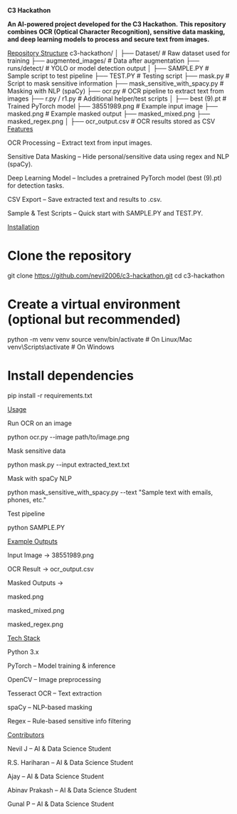 **C3 Hackathon** 

**An AI-powered project developed for the C3 Hackathon.**
**This repository combines OCR (Optical Character Recognition), sensitive data masking, and deep learning models to process and secure text from images.**

<u> Repository Structure</u>
c3-hackathon/
│
├── Dataset/ # Raw dataset used for training
├── augmented_images/ # Data after augmentation
├── runs/detect/ # YOLO or model detection output
│
├── SAMPLE.PY # Sample script to test pipeline
├── TEST.PY # Testing script
├── mask.py # Script to mask sensitive information
├── mask_sensitive_with_spacy.py # Masking with NLP (spaCy)
├── ocr.py # OCR pipeline to extract text from images
├── r.py / r1.py # Additional helper/test scripts
│
├── best (9).pt # Trained PyTorch model
├── 38551989.png # Example input image
├── masked.png # Example masked output
├── masked_mixed.png
├── masked_regex.png
│
├── ocr_output.csv # OCR results stored as CSV
<u> Features</u>

 OCR Processing – Extract text from input images.

 Sensitive Data Masking – Hide personal/sensitive data using regex and NLP (spaCy).

 Deep Learning Model – Includes a pretrained PyTorch model (best (9).pt) for detection tasks.

 CSV Export – Save extracted text and results to .csv.

 Sample & Test Scripts – Quick start with SAMPLE.PY and TEST.PY.

<u> Installation</u>
# Clone the repository
git clone https://github.com/nevil2006/c3-hackathon.git
cd c3-hackathon

# Create a virtual environment (optional but recommended)
python -m venv venv
source venv/bin/activate   # On Linux/Mac
venv\Scripts\activate      # On Windows

# Install dependencies
pip install -r requirements.txt

<u> Usage</u>

Run OCR on an image

python ocr.py --image path/to/image.png


Mask sensitive data

python mask.py --input extracted_text.txt


Mask with spaCy NLP

python mask_sensitive_with_spacy.py --text "Sample text with emails, phones, etc."


Test pipeline

python SAMPLE.PY

<u> Example Outputs</u>

Input Image → 38551989.png

OCR Result → ocr_output.csv

Masked Outputs →

masked.png

masked_mixed.png

masked_regex.png

<u>Tech Stack</u>

Python 3.x

PyTorch – Model training & inference

OpenCV – Image preprocessing

Tesseract OCR – Text extraction

spaCy – NLP-based masking

Regex – Rule-based sensitive info filtering

<u>Contributors</u>

Nevil J – AI & Data Science Student

R.S. Hariharan – AI & Data Science Student

Ajay – AI & Data Science Student

Abinav Prakash – AI & Data Science Student

Gunal P – AI & Data Science Student
